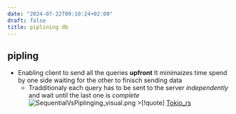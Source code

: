 ```yaml
---
date: "2024-07-22T09:10:24+02:00"
draft: false
title: piplining db
---
```


## pipling

-   Enabling client to send all the queries **upfront** It minimaizes
    time spend by one side waiting for the other to finisch sending data
    -   Tradditionaly each query has to be sent to the server
        *independently* and wait until the last one is *complete*
        ![SequentialVsPiplinging_visual.png](/Notes/SequentialVsPiplinging_visual.png) >\[!quote\]
        [Tokio_rs](/Notes/posts/libriairies/Tokio_rs)
